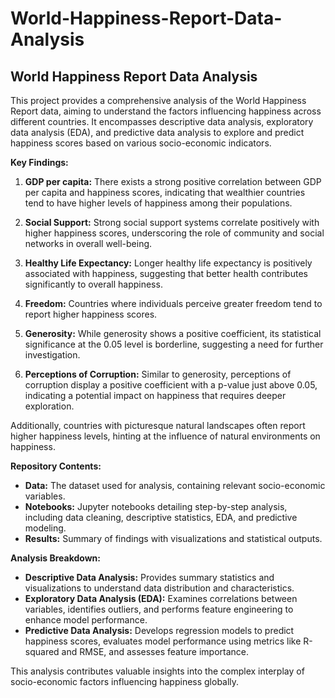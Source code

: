# World-Happiness-Report-Data-Analysis
World Happiness Report Data Analysis
---

This project provides a comprehensive analysis of the World Happiness Report data, aiming to understand the factors influencing happiness across different countries. It encompasses descriptive data analysis, exploratory data analysis (EDA), and predictive data analysis to explore and predict happiness scores based on various socio-economic indicators.

**Key Findings:**

1. **GDP per capita:** There exists a strong positive correlation between GDP per capita and happiness scores, indicating that wealthier countries tend to have higher levels of happiness among their populations.
   
2. **Social Support:** Strong social support systems correlate positively with higher happiness scores, underscoring the role of community and social networks in overall well-being.

3. **Healthy Life Expectancy:** Longer healthy life expectancy is positively associated with happiness, suggesting that better health contributes significantly to overall happiness.

4. **Freedom:** Countries where individuals perceive greater freedom tend to report higher happiness scores.

5. **Generosity:** While generosity shows a positive coefficient, its statistical significance at the 0.05 level is borderline, suggesting a need for further investigation.

6. **Perceptions of Corruption:** Similar to generosity, perceptions of corruption display a positive coefficient with a p-value just above 0.05, indicating a potential impact on happiness that requires deeper exploration.

Additionally, countries with picturesque natural landscapes often report higher happiness levels, hinting at the influence of natural environments on happiness.

**Repository Contents:**

- **Data:** The dataset used for analysis, containing relevant socio-economic variables.
- **Notebooks:** Jupyter notebooks detailing step-by-step analysis, including data cleaning, descriptive statistics, EDA, and predictive modeling.
- **Results:** Summary of findings with visualizations and statistical outputs.

**Analysis Breakdown:**

- **Descriptive Data Analysis:** Provides summary statistics and visualizations to understand data distribution and characteristics.
- **Exploratory Data Analysis (EDA):** Examines correlations between variables, identifies outliers, and performs feature engineering to enhance model performance.
- **Predictive Data Analysis:** Develops regression models to predict happiness scores, evaluates model performance using metrics like R-squared and RMSE, and assesses feature importance.

This analysis contributes valuable insights into the complex interplay of socio-economic factors influencing happiness globally.
